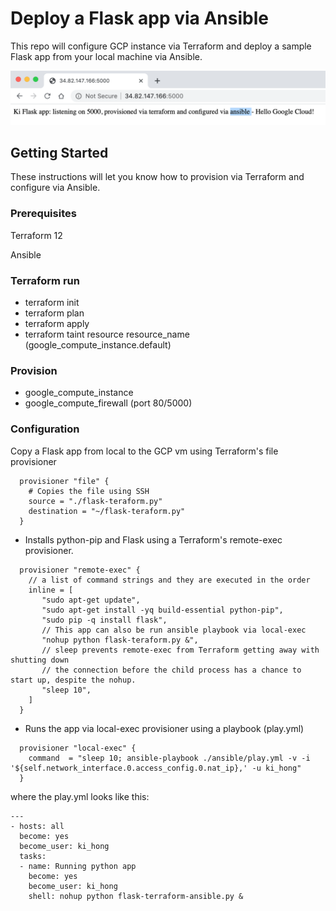 # Deploy a Flask app via Ansible

This repo will configure GCP instance via Terraform and deploy a sample Flask app from your local machine via Ansible.


![Output](https://github.com/Einsteinish/GCP-MyLab-Samples/blob/master/terraform-ansible-gcp-flask/terraform-ansible-flask.png)



## Getting Started

These instructions will let you know how to provision via Terraform and configure via Ansible. 

### Prerequisites

Terraform 12

Ansible

### Terraform run
* terraform init
* terraform plan
* terraform apply
* terraform taint resource resource_name (google_compute_instance.default) 

### Provision
* google_compute_instance
* google_compute_firewall (port 80/5000)

### Configuration
Copy a Flask app from local to the GCP vm using Terraform's file provisioner

```
  provisioner "file" {
    # Copies the file using SSH
    source = "./flask-teraform.py"
    destination = "~/flask-teraform.py"
  }
```

* Installs python-pip and Flask using a Terraform's remote-exec provisioner. 

```
  provisioner "remote-exec" {
    // a list of command strings and they are executed in the order 
    inline = [
       "sudo apt-get update",
       "sudo apt-get install -yq build-essential python-pip",
       "sudo pip -q install flask",
       // This app can also be run ansible playbook via local-exec 
       "nohup python flask-teraform.py &",
       // sleep prevents remote-exec from Terraform getting away with shutting down 
       // the connection before the child process has a chance to start up, despite the nohup.
       "sleep 10",
    ]
  }
```

* Runs the app via local-exec provisioner using a playbook (play.yml)
```
  provisioner "local-exec" {
    command  = "sleep 10; ansible-playbook ./ansible/play.yml -v -i '${self.network_interface.0.access_config.0.nat_ip},' -u ki_hong"
  }
```

where the play.yml looks like this:

```
---
- hosts: all
  become: yes
  become_user: ki_hong
  tasks:     
  - name: Running python app
    become: yes
    become_user: ki_hong
    shell: nohup python flask-terraform-ansible.py &
```
